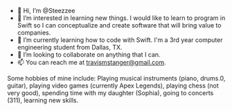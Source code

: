 - 👋 Hi, I’m @Steezzee
- 👀 I’m interested in learning new things. I would like to learn to program in Swift so I can conceptualize and create software that will bring value to companies.
- 🌱 I’m currently learning how to code with Swift. I'm a 3rd year computer engineering student from Dallas, TX.
- 💞️ I’m looking to collaborate on anything that I can.
- 📫 You can reach me at travismstanger@gmail.com.

Some hobbies of mine include: Playing musical instruments (piano, drums.0, guitar), playing video games (currently Apex Legends), playing chess (not very good),
spending time with my daughter (Sophia), going to concerts (311), learning new skills.

<!---
Steezzee/Steezzee is a ✨ special ✨ repository because its `README.md` (this file) appears on your GitHub profile.
You can click the Preview link to take a look at your changes.
--->
